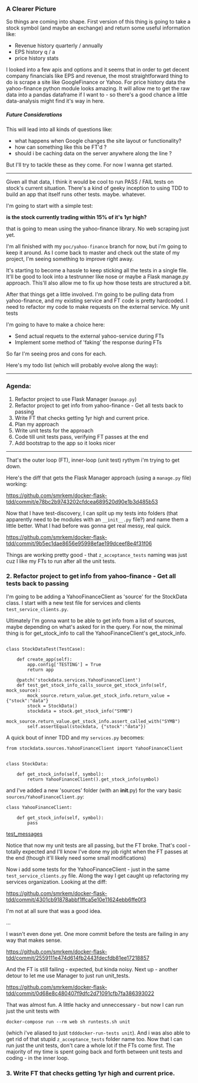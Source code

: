 ### A Clearer Picture

So things are coming into shape. First version of this thing is going to take a stock symbol (and maybe an exchange)
and return some useful information like:
- Revenue history quarterly / annually
- EPS history q / a
- price history stats


I looked into a few apis and options and it seems that in order to get decent company financials like EPS and revenue,
the most straightforward thing to do is scrape a site like GoogleFinance or Yahoo. For price history data the yahoo-finance
python module looks amazing. It will allow me to get the raw data into a pandas dataframe if I want to -
so there's a good chance a little data-analysis might find it's way in here.


##### Future Considerations

This will lead into all kinds of questions like:

- what happens when Google changes the site layout or functionality?
- how can something like this be FT'd ?
- should i be caching data on the server anywhere along the line ?

But I'll try to tackle these as they come. For now I wanna get started.

***

Given all that data, I think it would be cool to run PASS / FAIL tests on stock's current situation.
There's a kind of geeky inception to using TDD to build an app that itself runs other tests. maybe. whatever.

I'm going to start with a simple test:

**is the stock currently trading within 15% of it's 1yr high?**

that is going to mean using the yahoo-finance library. No web scraping just yet.


I'm all finished with my `poc/yahoo-finance` branch for now, but i'm going to keep it around. As I come back
to master and check out the state of my project, I'm seeing something to improve right away.

It's starting to become a hassle to keep sticking all the tests in a single file. It'll be good to look into a testrunner
like nose or maybe a Flask manage.py approach. This'll also allow me to fix up how those tests are structured a bit.



After that things get a little involved. I'm going to be pulling data from yahoo-finance, and my existing service and FT
code is pretty hardcoded. I need to refactor my code to make requests on the external service. My unit tests


I'm going to have to make a choice here:
- Send actual requets to the external yahoo-service during FTs
- Implement some method of 'faking' the response during FTs

So far I'm seeing pros and cons for each.




Here's my todo list (which will probably evolve along the way):

***
### Agenda:
1. Refactor project to use Flask Manager (`manage.py`)
2. Refactor project to get info from yahoo-finance - Get all tests back to passing
3. Write FT that checks getting 1yr high and current price.
2. Plan my approach
3. Write unit tests for the approach
4. Code till unit tests pass, verifying FT passes at the end
5. Add bootstrap to the app so it looks nicer
***

That's the outer loop (FT), inner-loop (unit test) rythym i'm trying to get down.



Here's the diff that gets the Flask Manager approach (using a `manage.py` file) working:

https://github.com/smrkem/docker-flask-tdd/commit/e78bc2b9743202cfdcea689520d90e1b3d485b53


Now that I have test-discovery, I can split up my tests into folders (that apparently need to be modules with an `__init__.py` file?)
and name them a little better. What I had before was gonna get real messy, real quick.

https://github.com/smrkem/docker-flask-tdd/commit/9b5ec1dae8656e95998efae199dceef8e4f31f06


Things are working pretty good - that `z_acceptance_tests` naming was just cuz I like my FTs to run after all the unit tests.


### 2. Refactor project to get info from yahoo-finance - Get all tests back to passing

I'm going to be adding a YahooFinanceClient as 'source' for the StockData class. I start with a new test file for
services and clients `test_service_clients.py`.  


Ultimately I'm gonna want to be able to get info from a list of sources, maybe depending on what's asked for in the query. For now, the minimal thing is for get_stock_info to call the YahooFinanceClient's get_stock_info.

```

class StockDataTest(TestCase):

    def create_app(self):
        app.config['TESTING'] = True
        return app

    @patch('stockdata.services.YahooFinanceClient')
    def test_get_stock_info_calls_source_get_stock_info(self, mock_source):
        mock_source.return_value.get_stock_info.return_value = {"stock":"data"}
        stock = StockData()
        stockdata = stock.get_stock_info("SYMB")
        mock_source.return_value.get_stock_info.assert_called_with("SYMB")
        self.assertEqual(stockdata, {"stock":"data"})

```  

A quick bout of inner TDD and my `services.py` becomes:  
```
from stockdata.sources.YahooFinanceClient import YahooFinanceClient


class StockData:

    def get_stock_info(self, symbol):
        return YahooFinanceClient().get_stock_info(symbol)
```
and I've added a new 'sources' folder (with an __init__.py) for the vary basic `sources/YahooFinanceClient.py`:
```
class YahooFinanceClient:

    def get_stock_info(self, symbol):
        pass
```



[test_messages](../test_messages/message_05.txt)


Notice that now my unit tests are all passing, but the FT broke. That's cool - totally expected and I'll know I've done my job right when the FT passes at the end (though it'll likely need some small modifications)  

Now i add some tests for the YahooFinanceClient - just in the same `test_service_clients.py` file. Along the way I get caught up refactoring my services organization. Looking at the diff:  

https://github.com/smrkem/docker-flask-tdd/commit/4301cb91878abbf1ffca5e10e11624ebb6ffe0f3

I'm not at all sure that was a good idea.

...  

I wasn't even done yet. One more commit before the tests are failing in any way that makes sense.  

https://github.com/smrkem/docker-flask-tdd/commit/2559111e474d614fb2443fdecfdb81ee17218857


And the FT is still failing - expected, but kinda noisy. Next up - another detour to let me use Manager to just run unit_tests.  

https://github.com/smrkem/docker-flask-tdd/commit/0d68e8c480407f9dfc2d71091cfb7fa386393022

That was almost fun. A little hacky and unneccessary - but now I can run just the unit tests with
```
docker-compose run --rm web sh runtests.sh unit
```
(which i've aliased to just `tdddocker-run-tests unit`). And i was also able to get rid of that stupid `z_acceptance_tests` folder name too. Now that I can run just the unit tests, don't care a whole lot if the FTs come first. The majority of my time is spent going back and forth between unit tests and coding - in the inner loop.




### 3. Write FT that checks getting 1yr high and current price.
